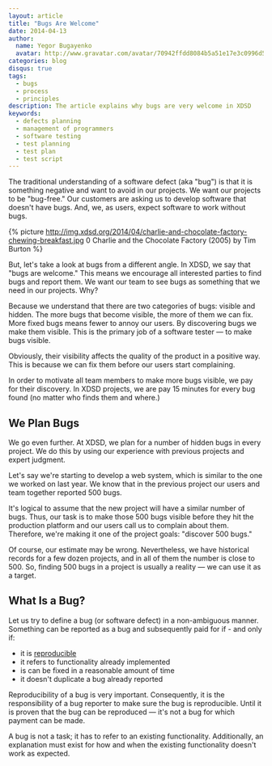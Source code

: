 ```yaml
---
layout: article
title: "Bugs Are Welcome"
date: 2014-04-13
author:
  name: Yegor Bugayenko
  avatar: http://www.gravatar.com/avatar/70942ffdd8084b5a51e17e3c0996d53c?s=300
categories: blog
disqus: true
tags:
  - bugs
  - process
  - principles
description: The article explains why bugs are very welcome in XDSD
keywords:
  - defects planning
  - management of programmers
  - software testing
  - test planning
  - test plan
  - test script
---
```


The traditional understanding of a software defect (aka "bug") is that it is something negative and want to avoid in our projects. We want our projects to be "bug-free." Our customers are asking us to develop software that doesn't have bugs. And, we, as users, expect software to work without bugs.

{% picture http://img.xdsd.org/2014/04/charlie-and-chocolate-factory-chewing-breakfast.jpg 0 Charlie and the Chocolate Factory (2005) by Tim Burton %}

But, let's take a look at bugs from a different angle. In XDSD, we say that "bugs are welcome." This means we encourage all interested parties to find bugs and report them. We want our team to see bugs as something that we need in our projects. Why?

Because we understand that there are two categories of bugs: visible and hidden. The more bugs that become visible, the more of them we can fix. More fixed bugs means fewer to annoy our users. By discovering bugs we make them visible.
This is the primary job of a software tester &mdash; to make bugs visible.

Obviously, their visibility affects the quality of the product in a positive way. This is because we can fix them before our users start complaining.

In order to motivate all team members to make more bugs visible, we pay for their discovery. In XDSD projects, we are pay 15 minutes for every bug found (no matter who finds them and where.)

## We Plan Bugs

We go even further. At XDSD, we plan for a number of hidden bugs in every project. We do this by using our experience with previous projects and expert judgment.

Let's say we're starting to develop a web system, which is similar to the one we worked on last year. We know that in the previous project our users and team together reported 500 bugs.

It's logical to assume that the new project will have a similar number of bugs. Thus, our task is to make those 500 bugs visible before they hit the production platform and our users call us to complain about them. Therefore, we're making it one of the project goals: "discover 500 bugs."

Of course, our estimate may be wrong. Nevertheless, we have historical records for a few dozen projects, and in all of them the number is close to 500. So, finding 500 bugs in a project is usually a reality &mdash; we can use it as a target.

## What Is a Bug?

Let us try to define a bug (or software defect) in a non-ambiguous manner. Something can be reported as a bug and subsequently paid for if - and only if:

 * it is [reproducible](http://en.wikipedia.org/wiki/Reproducibility)
 * it refers to functionality already implemented
 * is can be fixed in a reasonable amount of time
 * it doesn't duplicate a bug already reported
 
Reproducibility of a bug is very important. Consequently, it is the responsibility of a bug reporter to make sure the bug is reproducible. Until it is proven that the bug can be reproduced &mdash; it's not a bug for which payment can be made.

A bug is not a task; it has to refer to an existing functionality. Additionally, an explanation must exist for how and when the existing functionality doesn't work as expected.
